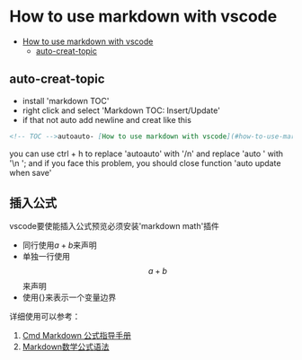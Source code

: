 # How to use markdown with vscode

- [How to use markdown with vscode](#how-to-use-markdown-with-vscode)
  - [auto-creat-topic](#auto-creat-topic)

## auto-creat-topic

- install 'markdown TOC'
- right click and select 'Markdown TOC: Insert/Update'
- if that not auto add newline and creat like this

```md
<!-- TOC -->autoauto- [How to use markdown with vscode](#how-to-use-markdown-with-vscode)auto    - [auto-creat-topic](#auto-creat-topic)autoauto<!-- /TOC -->
```

you can use ctrl + h to replace 'autoauto' with '/n' and replace 'auto    ' with '\n  ';
and if you face this problem, you should close function 'auto update when save'

## 插入公式

vscode要使能插入公式预览必须安装'markdown math'插件

- 同行使用$a+b$来声明
- 单独一行使用$$a+b$$来声明
- 使用{}来表示一个变量边界

详细使用可以参考：

1. [Cmd Markdown 公式指导手册](https://www.zybuluo.com/codeep/note/163962)
2. [Markdown数学公式语法](https://www.jianshu.com/p/e74eb43960a1)
